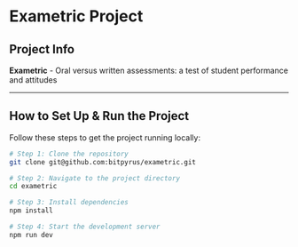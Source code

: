 # Exametric Project

## Project Info

**Exametric** - Oral versus written assessments: a test of student performance and attitudes

---

## How to Set Up & Run the Project

Follow these steps to get the project running locally:

```sh
# Step 1: Clone the repository
git clone git@github.com:bitpyrus/exametric.git

# Step 2: Navigate to the project directory
cd exametric

# Step 3: Install dependencies
npm install

# Step 4: Start the development server
npm run dev